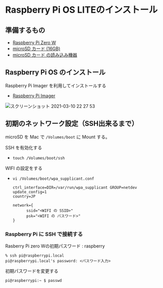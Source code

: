 # Raspberry Pi OS LITEのインストール

## 準備するもの
- [Raspberry Pi Zero W](https://www.raspberrypi.org/products/raspberry-pi-zero-w/)
- [microSD カード (16GB)](https://www.amazon.co.jp/HIDISC-microSDHC%E3%83%A1%E3%83%A2%E3%83%AA%E3%82%AB%E3%83%BC%E3%83%89-CLASS10-UHS-I-HDMCSDH16GCL10UIJPWO/dp/B01MR5O56L/)
- [microSD カード の読み込み機器](https://www.amazon.co.jp/Transcend-Super-%E3%82%AB%E3%83%BC%E3%83%89%E3%83%AA%E3%83%BC%E3%83%80%E3%83%BC-microSDXC-TS-RDF5K/dp/B009D79VH4)

## Raspberry Pi OS のインストール

Raspberry Pi Imager を利用してインストールする

- [Raspberry Pi Imager](https://www.raspberrypi.org/software/) 

![スクリーンショット 2021-03-10 22 27 53](https://user-images.githubusercontent.com/31144411/110636667-df646e80-81ef-11eb-9406-1d8c58d50ed6.png)


## 初期のネットワーク設定（SSH出来るまで）

microSD を Mac で `/Volumes/boot` に Mount する。


SSH を有効化する
- `touch /Volumes/boot/ssh`

WIFI の設定をする

- `vi /Volumes/boot/wpa_supplicant.conf`
  ```
  ctrl_interface=DIR=/var/run/wpa_supplicant GROUP=netdev
  update_config=1
  country=JP

  network={
        ssid="<WIFI の SSID>"
        psk="<WIFI の パスワード>"
  }
  ```

### Raspberry Pi に SSH で接続する

Rasberry Pi zero Wの初期パスワード : raspberry
```
% ssh pi@raspberrypi.local
pi@raspberrypi.local's password: <パスワード入力>
```

初期パスワードを変更する
```
pi@raspberrypi:~ $ passwd
```